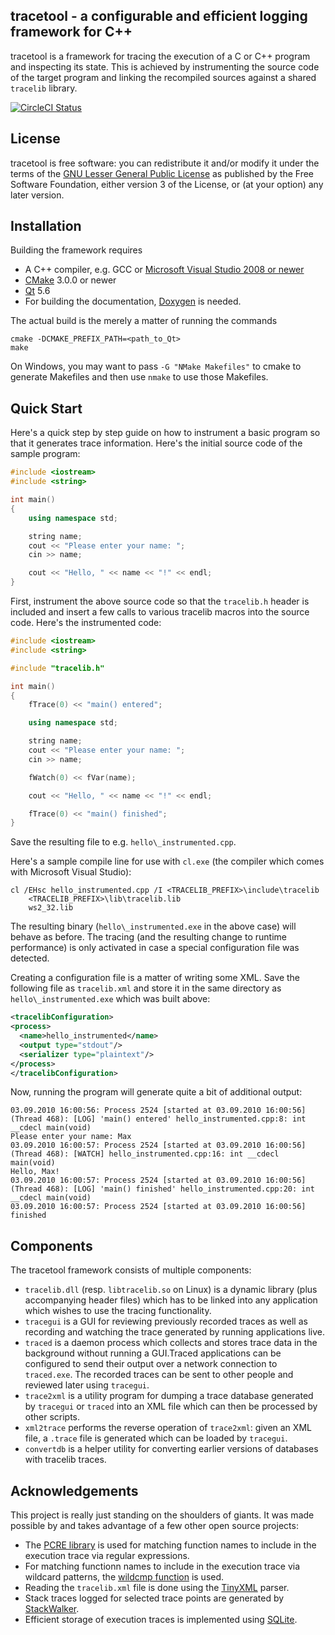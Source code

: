 tracetool - a configurable and efficient logging framework for C++
---------------------------------------------------------------
tracetool is a framework for tracing the execution of a C or C++ program and
inspecting its state. This is achieved by instrumenting the source code of the
target program and linking the recompiled sources against a shared `tracelib`
library.

[![CircleCI Status](https://circleci.com/gh/frerich/tracetool/tree/circleci.svg?style=shield&circle-token=:circle-token)](https://circleci.com/gh/frerich/tracetool)

License
-------
tracetool is free software: you can redistribute it and/or modify it under the
terms of the [GNU Lesser General Public
License](https://www.gnu.org/licenses/lgpl-3.0-standalone.html) as published by
the Free Software Foundation, either version 3 of the License, or (at your
option) any later version.

Installation
------------
Building the framework requires

* A C++ compiler, e.g. GCC or [Microsoft Visual Studio 2008 or newer](https://www.visualstudio.com/en-us/downloads/download-visual-studio-vs.aspx)
* [CMake](http://www.cmake.org) 3.0.0 or newer
* [Qt](https://www.qt.io/) 5.6
* For building the documentation, [Doxygen](http://www.stack.nl/~dimitri/doxygen/) is needed.

The actual build is the merely a matter of running the commands

```
cmake -DCMAKE_PREFIX_PATH=<path_to_Qt>
make
```

On Windows, you may want to pass `-G "NMake Makefiles"` to cmake to generate
Makefiles and then use `nmake` to use those Makefiles.

Quick Start
-----------
Here's a quick step by step guide on how to instrument a basic program
so that it generates trace information. Here's the initial source code
of the sample program:

```c++
#include <iostream>
#include <string>

int main()
{
    using namespace std;

    string name;
    cout << "Please enter your name: ";
    cin >> name;

    cout << "Hello, " << name << "!" << endl;
}
```

First, instrument the above source code so that the `tracelib.h`
header is included and insert a few calls to various tracelib macros into
the source code. Here's the instrumented code:

```c++
#include <iostream>
#include <string>

#include "tracelib.h"

int main()
{
    fTrace(0) << "main() entered";

    using namespace std;

    string name;
    cout << "Please enter your name: ";
    cin >> name;

    fWatch(0) << fVar(name);

    cout << "Hello, " << name << "!" << endl;

    fTrace(0) << "main() finished";
}
```

Save the resulting file to e.g. `hello\_instrumented.cpp`.

Here's a sample compile line for use with `cl.exe` (the compiler
which comes with Microsoft Visual Studio):

```
cl /EHsc hello_instrumented.cpp /I <TRACELIB_PREFIX>\include\tracelib
    <TRACELIB_PREFIX>\lib\tracelib.lib
    ws2_32.lib
```

The resulting binary (`hello\_instrumented.exe` in the above case) will
behave as before. The tracing (and the resulting change to runtime
performance) is only activated in case a special configuration file was
detected.

Creating a configuration file is a matter of writing some XML. Save
the following file as `tracelib.xml` and store it in the same directory
as `hello\_instrumented.exe` which was built above:

```xml
<tracelibConfiguration>
<process>
  <name>hello_instrumented</name>
  <output type="stdout"/>
  <serializer type="plaintext"/>
</process>
</tracelibConfiguration>
```

Now, running the program will generate quite a bit of additional output:
```
03.09.2010 16:00:56: Process 2524 [started at 03.09.2010 16:00:56] (Thread 468): [LOG] 'main() entered' hello_instrumented.cpp:8: int __cdecl main(void)
Please enter your name: Max
03.09.2010 16:00:57: Process 2524 [started at 03.09.2010 16:00:56] (Thread 468): [WATCH] hello_instrumented.cpp:16: int __cdecl main(void)
Hello, Max!
03.09.2010 16:00:57: Process 2524 [started at 03.09.2010 16:00:56] (Thread 468): [LOG] 'main() finished' hello_instrumented.cpp:20: int __cdecl main(void)
03.09.2010 16:00:57: Process 2524 [started at 03.09.2010 16:00:56] finished
```

Components
----------
The tracetool framework consists of multiple components:

* `tracelib.dll` (resp. `libtracelib.so` on Linux) is a dynamic library (plus
accompanying header files) which has to be linked into any application which
wishes to use the tracing functionality.
* `tracegui` is a GUI for reviewing previously recorded traces as
well as recording and watching the trace generated by running applications
live.
* `traced` is a daemon process which collects and stores trace data
in the background without running a GUI.Traced applications can be
configured to send their output over a network connection to `traced.exe`.
The recorded traces can be sent to other people and reviewed later
using `tracegui`.
* `trace2xml` is a utility program for dumping a trace database
generated by `tracegui` or `traced` into an XML file which can then
be processed by other scripts.
* `xml2trace` performs the reverse operation of `trace2xml`: given an XML
file, a `.trace` file is generated which can be loaded by `tracegui`.
* `convertdb` is a helper utility for converting earlier versions of
databases with tracelib traces.

Acknowledgements
----------------
This project is really just standing on the shoulders of giants. It was made
possible by and takes advantage of a few other open source projects:

* The [PCRE library](http://www.pcre.org) is used for matching function names
to include in the execution trace via regular expressions.
* For matching functionn names to include in the execution trace via wildcard patterns, the
[wildcmp
function](http://www.codeproject.com/Articles/1088/Wildcard-string-compare-globbing)
is used.
* Reading the `tracelib.xml` file is done using the
[TinyXML](http://www.grinninglizard.com/tinyxml/) parser.
* Stack traces logged for selected trace points are generated by
[StackWalker](https://stackwalker.codeplex.com/).
* Efficient storage of execution traces is implemented using
  [SQLite](https://www.sqlite.org/).
